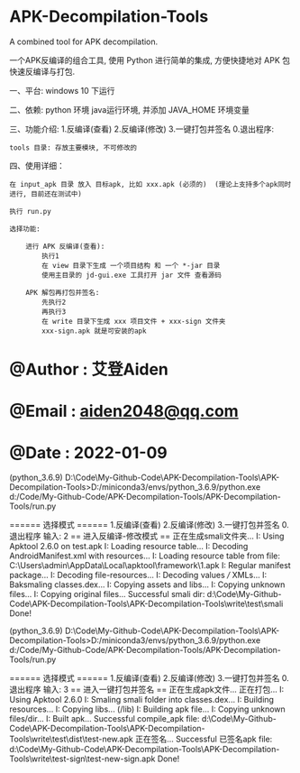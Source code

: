 # APK-Decompilation-Tools
A combined tool for APK decompilation.

一个APK反编译的组合工具, 使用 Python 进行简单的集成, 方便快捷地对 APK 包快速反编译与打包.

一、平台: 
    windows 10 下运行

二、依赖:
    python 环境
    java运行环境, 并添加 JAVA_HOME 环境变量
	


三、功能介绍:
    1.反编译(查看) 2.反编译(修改) 3.一键打包并签名 0.退出程序: 
	
	tools 目录: 存放主要模块, 不可修改的

四、使用详细：

	在 input_apk 目录 放入 目标apk, 比如 xxx.apk (必须的)  (理论上支持多个apk同时进行, 目前还在测试中)
	
	执行 run.py
	
	选择功能:
	
		进行 APK 反编译(查看):
			执行1
			在 view 目录下生成 一个项目结构 和 一个 *-jar 目录
			使用主目录的 jd-gui.exe 工具打开 jar 文件 查看源码

		APK 解包再打包并签名:
			先执行2
			再执行3
			在 write 目录下生成 xxx 项目文件 + xxx-sign 文件夹
			xxx-sign.apk 就是可安装的apk

# @Author : 艾登Aiden
# @Email : aiden2048@qq.com
# @Date : 2022-01-09


(python_3.6.9) D:\Code\My-Github-Code\APK-Decompilation-Tools\APK-Decompilation-Tools>D:/miniconda3/envs/python_3.6.9/python.exe d:/Code/My-Github-Code/APK-Decompilation-Tools/APK-Decompilation-Tools/run.py

====== 选择模式 ====== 
1.反编译(查看) 2.反编译(修改) 3.一键打包并签名 0.退出程序
输入: 2
== 进入反编译-修改模式 ==
正在生成smali文件夹...
I: Using Apktool 2.6.0 on test.apk
I: Loading resource table...
I: Decoding AndroidManifest.xml with resources...
I: Loading resource table from file: C:\Users\admin\AppData\Local\apktool\framework\1.apk
I: Regular manifest package...
I: Decoding file-resources...
I: Decoding values */* XMLs...
I: Baksmaling classes.dex...
I: Copying assets and libs...
I: Copying unknown files...
I: Copying original files...
Successful smali dir: d:\Code\My-Github-Code\APK-Decompilation-Tools\APK-Decompilation-Tools\write\test\smali
Done!

(python_3.6.9) D:\Code\My-Github-Code\APK-Decompilation-Tools\APK-Decompilation-Tools>D:/miniconda3/envs/python_3.6.9/python.exe d:/Code/My-Github-Code/APK-Decompilation-Tools/APK-Decompilation-Tools/run.py

====== 选择模式 ======
1.反编译(查看) 2.反编译(修改) 3.一键打包并签名 0.退出程序
输入: 3
== 进入一键打包并签名 ==
正在生成apk文件...
正在打包...
I: Using Apktool 2.6.0
I: Smaling smali folder into classes.dex...
I: Building resources...
I: Copying libs... (/lib)
I: Building apk file...
I: Copying unknown files/dir...
I: Built apk...
Successful compile_apk file: d:\Code\My-Github-Code\APK-Decompilation-Tools\APK-Decompilation-Tools\write\test\dist\test-new.apk
正在签名...
Successful 已签名apk file: d:\Code\My-Github-Code\APK-Decompilation-Tools\APK-Decompilation-Tools\write\test-sign\test-new-sign.apk
Done!

